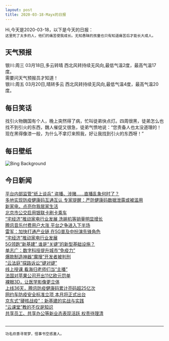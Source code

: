 ```yaml
---
layout: post
title: 2020-03-18-Mayx的日报
---
```


Hi,今天是2020-03-18，以下是今天的日报：<br><small>
这里死了太多的人，他们的痛苦使我成长。无知愚昧的孩童也只有知道痛苦后才能长大成人。</small><!--more-->
## 天气预报
银川:周三 03月18日,多云转晴 西北风转持续无风向,最低气温2度，最高气温17度。<br>需要问天气预报员才知道！<br>银川:周五 03月20日,晴转多云 西北风转持续无风向,最低气温4度，最高气温20度。
## 每日笑话
找引火物魏国有个人，晚上突然得了病，忙叫徒弟快点灯。四周很黑，徒弟怎么也找不到引火的东西，魏人催促又很急，徒弟气愤地说：“您责备人也太没道理的！现在黑得像漆一般，为什么不拿灯来照我，好让我找到引火的东西呀！”
## 每日壁纸
![Bing Background](https://cn.bing.com/th?id=OHR.Knowth_EN-US9596233080_1920x1080.jpg&rf=LaDigue_1920x1080.jpg&pid=hp "Knowth burial mound in the Boyne Valley, Ireland, for St Patrick's Day (© whatapicture/plainpicture)")
## 今日新闻

[平台内部监管“纸上谈兵” 盗播、涉赌……直播乱象何时了？](http://it.people.com.cn/n1/2020/0318/c1009-31637763.html)   
[多地实现防疫健康码互通互认 专家提醒：严防健康码数据泄露或被滥用](http://it.people.com.cn/n1/2020/0318/c1009-31637455.html)   
[新家电，点亮你我居家生活](http://it.people.com.cn/n1/2020/0318/c1009-31637418.html)   
[北京市公交启用银联卡刷卡乘车](http://it.people.com.cn/n1/2020/0318/c1009-31637372.html)   
[“宅经济”推动家电行业发展 洗碗机等销量明显增长](http://it.people.com.cn/n1/2020/0318/c1009-31637296.html)   
[腾讯音乐付费用户大涨 平台之争进入下半场](http://it.people.com.cn/n1/2020/0318/c1009-31636780.html)   
[雷军：加快打通产业链 在5G普及中扮演先锋角色](http://it.people.com.cn/n1/2020/0318/c1009-31636805.html)   
[“宅经济”推动家电行业发展](http://it.people.com.cn/n1/2020/0318/c1009-31636981.html)   
[5G领跑“新基建” 谁是“关键”的新型基础设施？](http://it.people.com.cn/n1/2020/0318/c1009-31636991.html)   
[单志广：数字科技提升城市“免疫力”](http://it.people.com.cn/n1/2020/0318/c1009-31637028.html)   
[爆款制造神器“魔搜”开发者被判刑](http://it.people.com.cn/n1/2020/0318/c1009-31636979.html)   
[“云法庭”探路诉讼“键对键”](http://it.people.com.cn/n1/2020/0318/c1009-31637083.html)   
[线上授课 看海归老师们当“主播”](http://it.people.com.cn/n1/2020/0318/c1009-31637084.html)   
[法国对苹果公司开出11亿欧元罚单](http://it.people.com.cn/n1/2020/0318/c1009-31637059.html)   
[裸眼3D，让医学影像更立体](http://it.people.com.cn/n1/2020/0318/c1009-31637062.html)   
[上线36天，腾讯防疫健康码累计亮码超25亿次](http://it.people.com.cn/n1/2020/0317/c1009-31636252.html)   
[网约车防疫安全标准立项 本月将正式出台](http://it.people.com.cn/n1/2020/0317/c1009-31636244.html)   
[京东式“硬核战疫”：新基建的实战与实践](http://it.people.com.cn/n1/2020/0317/c1009-31636259.html)   
[“云课堂”教的不仅是知识](http://it.people.com.cn/n1/2020/0317/c1009-31635585.html)   
[共享员工、共享办公等新业态表现活跃 权责待理清](http://it.people.com.cn/n1/2020/0317/c1009-31635552.html)   
<br />

***

<small>功名炊黍寻常梦，怪事书空感激人。</small>
